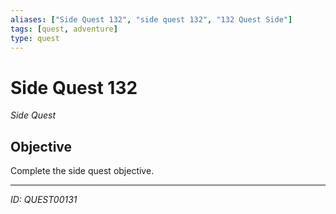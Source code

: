 ```yaml
---
aliases: ["Side Quest 132", "side quest 132", "132 Quest Side"]
tags: [quest, adventure]
type: quest
---
```


# Side Quest 132

*Side Quest*

## Objective
Complete the side quest objective.

---
*ID: QUEST00131*